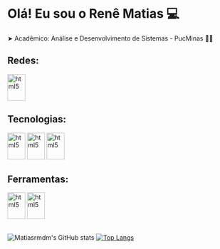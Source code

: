 # Olá! Eu sou o Renê Matias 💻

 ➤ Acadêmico: Análise e Desenvolvimento de Sistemas - PucMinas 👨‍🎓

## Redes:
<div style="display: inline_block">
  <img align="conter" alt="html5" height="60" width="40" src="https://cdn.jsdelivr.net/gh/devicons/devicon/icons/linkedin/linkedin-plain.svg"/>
</div>

## Tecnologias:
<div style="display: inline_block">
  <img align="conter" alt="html5" height="60" width="40" src="https://cdn.jsdelivr.net/gh/devicons/devicon/icons/html5/html5-original-wordmark.svg"/>
  <img align="conter" alt="html5" height="60" width="40" src="https://cdn.jsdelivr.net/gh/devicons/devicon/icons/css3/css3-original-wordmark.svg"/>
  <img align="conter" alt="html5"  height="60" width="40" src="https://cdn.jsdelivr.net/gh/devicons/devicon/icons/javascript/javascript-original.svg"/>
</div>

## Ferramentas:
<div style="display: inline_block">
  <img align="conter" alt="html5" height="60" width="40" src="https://cdn.jsdelivr.net/gh/devicons/devicon/icons/github/github-original-wordmark.svg"/>
  <img align="conter" alt="html5" height="60" width="40" src="https://cdn.jsdelivr.net/gh/devicons/devicon/icons/vscode/vscode-original-wordmark.svg"/>
</div>

##
  ![Matiasrmdm's GitHub stats](https://github-readme-stats.vercel.app/api?username=Matiasrmdm&show_icons=true&theme=dark)
  [![Top Langs](https://github-readme-stats.vercel.app/api/top-langs/?username=Matiasrmdm&layout=donut&theme=dark)](https://github.com/Matiasrmdm/github-readme-stats)


